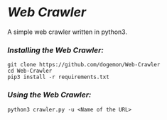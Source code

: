# _Web Crawler_

A simple web crawler written in python3.

### _Installing the Web Crawler:_
```
git clone https://github.com/dogemon/Web-Crawler
cd Web-Crawler 
pip3 install -r requirements.txt
```

### _Using the Web Crawler:_
```
python3 crawler.py -u <Name of the URL>
```
